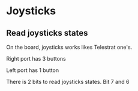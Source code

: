 # Joysticks

## Read joysticks states

On the board, joysticks works likes Telestrat one's.

Right port has 3 buttons

Left port has 1 button

There is 2 bits to read joysticks states. Bit 7 and 6
